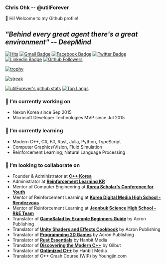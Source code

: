 ### Chris Ohk -- @utilForever

👋 Hi! Welcome to my Github profile!

## ***"Behind every great agent there's a great environment" -- DeepMind***

[![Hits](https://hits.seeyoufarm.com/api/count/incr/badge.svg?url=https%3A%2F%2Fgithub.com%2FutilForever)](https://github.com/utilForever)
[![Gmail Badge](https://img.shields.io/badge/-Gmail-d14836?style=flat-square&logo=Gmail&logoColor=white&link=mailto:utilForever@gmail.com)](mailto:utilForever@gmail.com)
[![Facebook Badge](https://img.shields.io/badge/-Facebook-1877f2?style=flat-square&logo=facebook&logoColor=white&link=https://www.facebook.com/utilforever/)](https://www.facebook.com/utilforever/)
[![Twitter Badge](https://img.shields.io/badge/-Twitter-1877f2?style=flat-square&logo=twitter&logoColor=white&link=https://twitter.com/utilforever/)](https://twitter.com/utilforever/)
[![Linkedin Badge](https://img.shields.io/badge/-LinkedIn-blue?style=flat-square&logo=Linkedin&logoColor=white&link=https://www.linkedin.com/in/chan-ho-ohk-3a902a80/)](https://www.linkedin.com/in/chan-ho-ohk-3a902a80/)
[![Github Followers](https://img.shields.io/github/followers/utilForever?color=06d6a0&label=Github%20Followers&style=for-the-badge)](https://github.com/utilForever?tab=followers)

[![trophy](https://github-profile-trophy.vercel.app/?username=utilForever&theme=chalk&row=2&column=4)](https://github.com/ryo-ma/github-profile-trophy)

[![streak](https://github-readme-streak-stats.herokuapp.com/?user=utilforever&theme=calm)](https://github.com/utilForever)

[![utilForever's github stats](https://github-readme-stats.vercel.app/api?username=utilForever&show_icons=true&theme=dracula)](https://github.com/utilForever)
[![Top Langs](https://github-readme-stats.vercel.app/api/top-langs/?username=utilForever&layout=compact&langs_count=8&theme=dracula)](https://github.com/utilForever)

### 🔭 I’m currently working on
- Nexon Korea since Sep 2015
- Microsoft Developer Technologies MVP since Jul 2015

### 🌱 I’m currently learning
- Modern C++, C#, F#, Rust, Julia, Python, TypeScript
- Computer Graphics/Vision, Fluid Simulation
- Reinforcement Learning, Natural Language Processing

### 👯 I’m looking to collaborate on
- Founder & Administrator at [**C++ Korea**](https://www.facebook.com/groups/cppkorea)
- Administrator at [**Reinforcement Learning KR**](https://www.facebook.com/groups/ReinforcementLearningKR)
- Mentor of Computer Engineering at [**Korea Scholar's Conference for Youth**](https://www.kscy.kr/)
- Mentor of Reinforcement Learning at [**Korea Digital Media High School - Rendezvous**](https://www.facebook.com/Rendezvousindimigo/)
- Mentor of Reinforcement Learning at [**Jeonbuk Science High School - R&E Team**](https://school.jbedu.kr/ejbs)
- Translator of [**GameSalad by Example Beginners Guide**](http://www.yes24.com/Product/Goods/9263326) by Acron Publishing
- Translator of [**Unity Shaders and Effects Cookbook**](http://www.yes24.com/Product/Goods/12743286) by Acron Publishing
- Translator of [**Programming 2D Games**](http://www.yes24.com/Product/Goods/15280744) by Acron Publishing
- Translator of [**Rust Essentials**](https://www.hanbit.co.kr/store/books/look.php?p_code=E2088508957) by Hanbit Media
- Translator of [**Discovering the Modern C++**](http://www.yes24.com/Product/Goods/57615943) by Gilbut
- Translator of [**Optimized C++**](http://www.yes24.com/Product/Goods/74971458) by Hanbit Media
- Translator of C++ Crash Course (WIP) by Youngjin.com
